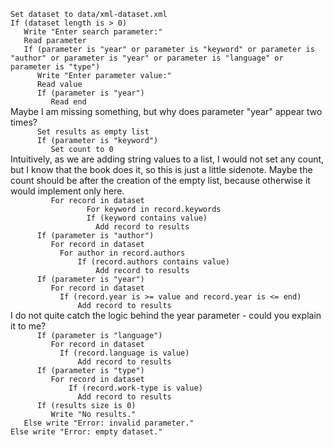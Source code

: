 `Set dataset to data/xml-dataset.xml`<br>
`If (dataset length is > 0)`<br>
`   Write "Enter search parameter:"`<br>
`   Read parameter`<br>
`   If (parameter is "year" or parameter is "keyword" or parameter is "author" or parameter is "year" or parameter is "language" or parameter is "type")`<br>
`      Write "Enter parameter value:"`<br>
`      Read value`<br>
`      If (parameter is "year")`<br>
`         Read end`<br>
Maybe I am missing something, but why does parameter "year" appear two times?<br>
`      Set results as empty list`<br>
`      If (parameter is "keyword")`<br>
`         Set count to 0`<br>
Intuitively, as we are adding string values to a list, I would not set any count, but I know that the book does it, so this is just a little sidenote. Maybe the count should be after the creation of the empty list, because otherwise it would implement only here.<br>
`         For record in dataset`<br>
`			      For keyword in record.keywords`<br>
`           	  If (keyword contains value)`<br>
`               	Add record to results`<br>
`      If (parameter is "author")`<br>
`         For record in dataset`<br>
`           For author in record.authors`<br>
`               If (record.authors contains value)`<br>
`               	Add record to results`<br>
`      If (parameter is "year")`<br>
`         For record in dataset`<br>
`           If (record.year is >= value and record.year is <= end)`<br>
`               Add record to results`<br>
I do not quite catch the logic behind the year parameter - could you explain it to me?<br>
`      If (parameter is "language")`<br>
`         For record in dataset`<br>
`           If (record.language is value)`<br>
`               Add record to results`<br>
`      If (parameter is "type")`<br>
`         For record in dataset`<br>
`         	  If (record.work-type is value)`<br>
`             	Add record to results`<br>
`      If (results size is 0)`<br>
`         Write "No results."`<br>
`   Else write "Error: invalid parameter."`<br>
`Else write "Error: empty dataset."`
